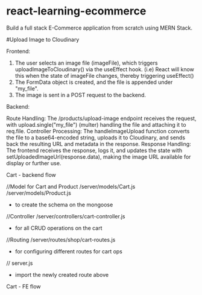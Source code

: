 # react-learning-ecommerce
Build a full stack E-Commerce application from scratch using MERN Stack.

#Upload Image to Cloudinary

Frontend:

1. The user selects an image file (imageFile), which triggers uploadImageToCloudinary() via the useEffect hook. (i.e) React will know this when the state of imageFile changes, thereby triggering useEffect()
2. The FormData object is created, and the file is appended under "my_file".
3. The image is sent in a POST request to the backend.

Backend:

Route Handling: The /products/upload-image endpoint receives the request, with upload.single("my_file") (multer) handling the file and attaching it to req.file.
Controller Processing: The handleImageUpload function converts the file to a base64-encoded string, uploads it to Cloudinary, and sends back the resulting URL and metadata in the response.
Response Handling:
The frontend receives the response, logs it, and updates the state with setUploadedImageUrl(response.data), making the image URL available for display or further use.

Cart - backend flow

//Model for Cart and Product 
/server/models/Cart.js
/server/models/Product.js
- to create the schema on the mongoose

//Controller 
/server/controllers/cart-controller.js 
- for all CRUD operations on the cart

//Routing
/server/routes/shop/cart-routes.js
- for configuring different routes for cart ops

// server.js

- import the newly created route above

Cart - FE flow


